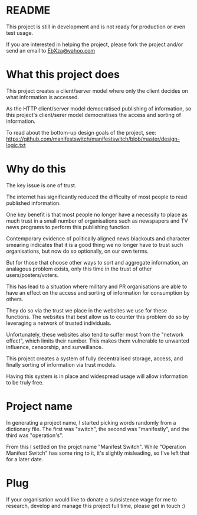 
README
======

This project is still in development and is not ready for production
or even test usage.

If you are interested in helping the project, please fork the project
and/or send an email to EbXza@yahoo.com


What this project does
======================

This project creates a client/server model where only the client
decides on what information is accessed.

As the HTTP client/server model democratised publishing of
information, so this project's client/serer model democratises the
access and sorting of information.

To read about the bottom-up design goals of the project, see:
https://github.com/manifestswitch/manifestswitch/blob/master/design-logic.txt


Why do this
===========

The key issue is one of trust.

The internet has significantly reduced the difficulty of most people
to read published information.

One key benefit is that most people no longer have a necessity to
place as much trust in a small number of organisations such as
newspapers and TV news programs to perform this publishing function.

Contemporary evidence of politically aligned news blackouts and
character smearing indicates that it is a good thing we no longer have
to trust such organisations, but now do so optionally, on our own
terms.

But for those that choose other ways to sort and aggregate
information, an analagous problem exists, only this time in the trust
of other users/posters/voters.

This has lead to a situation where military and PR organisations are
able to have an effect on the access and sorting of information for
consumption by others.

They do so via the trust we place in the websites we use for these
functions. The websites that best allow us to counter this problem do
so by leveraging a network of trusted individuals.

Unfortunately, these websites also tend to suffer most from the
"network effect", which limits their number. This makes them
vulnerable to unwanted influence, censorship, and surveillance.

This project creates a system of fully decentralised storage, access,
and finally sorting of information via trust models.

Having this system is in place and widespread usage will allow
information to be truly free.


Project name
============

In generating a project name, I started picking words randomly from a
dictionary file. The first was "switch", the second was "manifestly",
and the third was "operation's".

From this I settled on the projct name "Manifest Switch". While
"Operation Manifest Switch" has some ring to it, it's slightly
misleading, so I've left that for a later date.


Plug
====

If your organisation would like to donate a subsistence wage for me to
research, develop and manage this project full time, please get in
touch :)
